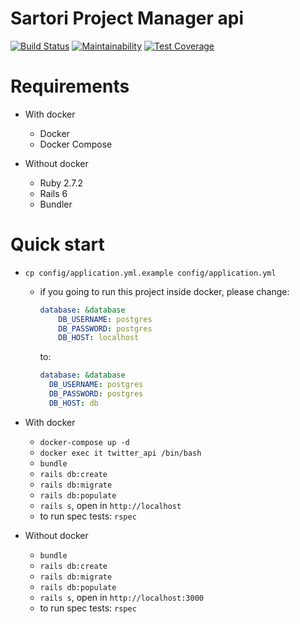 # Sartori Project Manager api

[![Build Status](https://travis-ci.org/Sartori-RIA/project-manager-api.svg?branch=master)](https://travis-ci.org/Sartori-RIA/project-manager-api)
[![Maintainability](https://api.codeclimate.com/v1/badges/489896799639bc3e34b1/maintainability)](https://codeclimate.com/github/Sartori-RIA/project-manager-api/maintainability)
[![Test Coverage](https://api.codeclimate.com/v1/badges/489896799639bc3e34b1/test_coverage)](https://codeclimate.com/github/Sartori-RIA/project-manager-api/test_coverage)

# Requirements

+ With docker
    + Docker
    + Docker Compose

+ Without docker
    + Ruby 2.7.2
    + Rails 6
    + Bundler
    
# Quick start

+ `cp config/application.yml.example config/application.yml`  
    + if you going to run this project inside docker, please change:
        ````yaml
        database: &database
            DB_USERNAME: postgres
            DB_PASSWORD: postgres
            DB_HOST: localhost  
      ````
    
      to:
    
      ````yaml
      database: &database
        DB_USERNAME: postgres
        DB_PASSWORD: postgres
        DB_HOST: db
      
 + With docker
    + `docker-compose up -d`
    + `docker exec it twitter_api /bin/bash`
    + `bundle`
    + `rails db:create`
    + `rails db:migrate`
    + `rails db:populate`
    + `rails s`, open in `http://localhost`
    + to run spec tests: `rspec`
    
+ Without docker
    + `bundle`
    + `rails db:create`
    + `rails db:migrate`
    + `rails db:populate`
    + `rails s`, open in `http://localhost:3000`
    + to run spec tests: `rspec`
